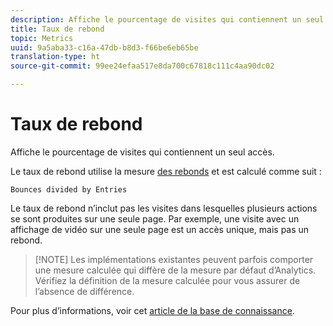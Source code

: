 ```yaml
---
description: Affiche le pourcentage de visites qui contiennent un seul accès.
title: Taux de rebond
topic: Metrics
uuid: 9a5aba33-c16a-47db-b8d3-f66be6eb65be
translation-type: ht
source-git-commit: 99ee24efaa517e8da700c67818c111c4aa90dc02

---
```



# Taux de rebond

Affiche le pourcentage de visites qui contiennent un seul accès.

Le taux de rebond utilise la mesure  [des rebonds](/help/components/c-variables/c-metrics/metrics-bounces.md) et est calculé comme suit :

`Bounces divided by Entries`

Le taux de rebond n’inclut pas les visites dans lesquelles plusieurs actions se sont produites sur une seule page. Par exemple, une visite avec un affichage de vidéo sur une seule page est un accès unique, mais pas un rebond.

> [!NOTE] Les implémentations existantes peuvent parfois comporter une mesure calculée qui diffère de la mesure par défaut d’Analytics. Vérifiez la définition de la mesure calculée pour vous assurer de l’absence de différence.

Pour plus d’informations, voir cet [article de la base de connaissance](https://marketing.adobe.com/resources/help/fr_FR/home/index.html#kb-analytics-comparing-bounces-and-single-access).
